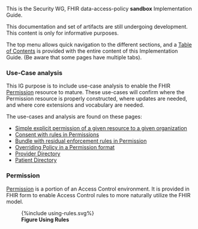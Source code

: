 This is the Security WG, FHIR data-access-policy **sandbox** Implementation Guide. 

<div markdown="1" class="stu-note">
This documentation and set of artifacts are still undergoing development.
This content is only for informative purposes.
</div>

The top menu allows quick navigation to the different sections, and a [Table of Contents](toc.html) is provided with the entire content of this Implementation Guide. (Be aware that some pages have multiple tabs).

### Use-Case analysis

This IG purpose is to include use-case analysis to enable the FHIR [Permission]({{site.data.fhir.path}}permission.html) resource to mature. These use-cases will confirm where the Permission resource is properly constructed, where updates are needed, and where core extensions and vocabulary are needed.

The use-cases and analysis are found on these pages:

- [Simple explicit permission of a given resource to a given organization](non-patient.html)
- [Consent with rules in Permissions](consent.html)
- [Bundle with residual enforcement rules in Permission](residual.html)
- [Overriding Policy in a Permission format](overriding.html)
- [Provider Directory](providerDirectoryFineGrain.html)
- [Patient Directory](patientDirectory.html)

### Permission

[Permission]({{site.data.fhir.path}}permission.html) is a portion of an Access Control environment. It is provided in FHIR form to enable Access Control rules to more naturally utilize the FHIR model.

<figure>
{%include using-rules.svg%}
<figcaption><b>Figure Using Rules</b></figcaption>
</figure>
<br clear="all">

